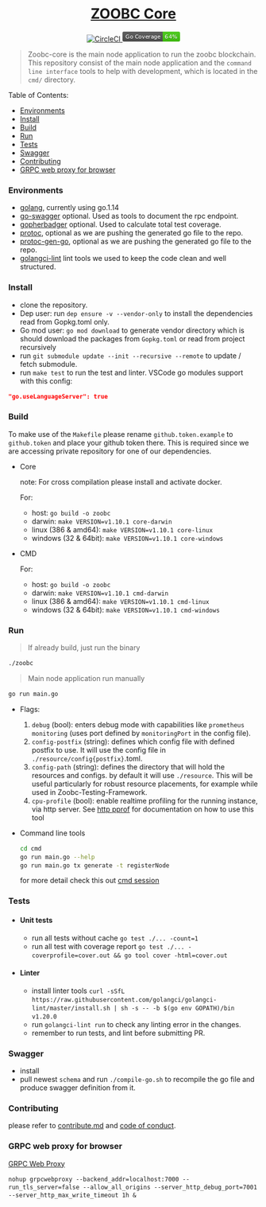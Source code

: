 <h1 align="center">
  <a href="https://github.com/zoobc/zoobc-core">
    ZOOBC Core
  </a>
</h1>
<p align="center">
  <a href="https://circleci.com/gh/zoobc/zoobc-core">
    <img src="https://circleci.com/gh/zoobc/zoobc-core.svg?style=svg&circle-token=cdd770bcb30a201696bb10e76ed15504cf235a9f" alt="CircleCI"/>
  </a>
  <a href="#">
    <img src="./coverage_badge.png" alt="cover badge"/>
  </a>
</p>

> Zoobc-core is the main node application to run the zoobc blockchain. This repository consist of the main node application and the `command line interface` tools to help with development, which is located in the `cmd/` directory.

Table of Contents:

-   [Environments](#environments)
-   [Install](#install)
-   [Build](#build)
-   [Run](#run)
-   [Tests](#tests)
-   [Swagger](#swagger)
-   [Contributing](#contributing)
-   [GRPC web proxy for browser](#grpc-web-proxy-for-browser)

### Environments

-   [golang](https://golang.org/doc/install), currently using go.1.14
-   [go-swagger](https://github.com/go-swagger/go-swagger) optional. Used as tools to document the rpc endpoint.
-   [gopherbadger](https://github.com/jpoles1/gopherbadger) optional. Used to calculate total test coverage.
-   [protoc](https://github.com/protocolbuffers/protobuf), optional as we are pushing the generated go file to the repo.
-   [protoc-gen-go](https://github.com/golang/protobuf), optional as we are pushing the generated go file to the repo.
-   [golangci-lint](https://github.com/golangci/golangci-lint) lint tools we used to keep the code clean and well structured.

### Install

-   clone the repository.
-   Dep user: run `dep ensure -v --vendor-only` to install the dependencies read from Gopkg.toml only.
-   Go mod user: `go mod download` to generate vendor directory which is should download the packages from `Gopkg.toml` or read from project recursively
-   run `git submodule update --init --recursive --remote` to update / fetch submodule.
-   run `make test` to run the test and linter.
    VSCode go modules support with this config:

```json
"go.useLanguageServer": true
```

### Build

To make use of the `Makefile` please rename `github.token.example` to `github.token` and place your github token there. This is required since we are accessing private repository for one of our dependencies.

-   Core

    note: For cross compilation please install and activate docker.

    For:

    -   host: `go build -o zoobc`
    -   darwin: `make VERSION=v1.10.1 core-darwin`
    -   linux (386 & amd64): `make VERSION=v1.10.1 core-linux`
    -   windows (32 & 64bit): `make VERSION=v1.10.1 core-windows`

-   CMD

    For:

    -   host: `go build -o zoobc`
    -   darwin: `make VERSION=v1.10.1 cmd-darwin`
    -   linux (386 & amd64): `make VERSION=v1.10.1 cmd-linux`
    -   windows (32 & 64bit): `make VERSION=v1.10.1 cmd-windows`

### Run

> If already build, just run the binary

```bash
./zoobc
```

> Main node application run manually

```bash
go run main.go
```

-   Flags:
    1. `debug` (bool): enters debug mode with capabilities like `prometheus monitoring` (uses port defined by `monitoringPort` in the config file).
    2. `config-postfix` (string): defines which config file with defined postfix to use. It will use the config file in `./resource/config{postfix}`.toml.
    3. `config-path` (string): defines the directory that will hold the resources and configs. by default it will use `./resource`. This will be useful particularly for robust resource placements, for example while used in Zoobc-Testing-Framework.
    4. `cpu-profile` (bool): enable realtime profiling for the running instance, via http server.
    See [http pprof](https://golang.org/pkg/net/http/pprof/) for documentation on how to use this tool 
    
-   Command line tools
    ```bash
    cd cmd
    go run main.go --help
    go run main.go tx generate -t registerNode
    ```
    for more detail check this out [cmd session](https://github.com/zoobc/zoobc-core/tree/develop/cmd)

### Tests

-   #### Unit tests
    -   run all tests without cache `go test ./... -count=1`
    -   run all test with coverage report `go test ./... -coverprofile=cover.out && go tool cover -html=cover.out`
-   #### Linter
    -   install linter tools `curl -sSfL https://raw.githubusercontent.com/golangci/golangci-lint/master/install.sh | sh -s -- -b $(go env GOPATH)/bin v1.20.0`
    -   run `golangci-lint run` to check any linting error in the changes.
    -   remember to run tests, and lint before submitting PR.

### Swagger

-   install
-   pull newest `schema` and run `./compile-go.sh` to recompile the go file and produce swagger definition from it.

### Contributing

please refer to [contribute.md](contribute.md) and [code of conduct](code_of_conduct.md).

### GRPC web proxy for browser

[GRPC Web Proxy](https://github.com/improbable-eng/grpc-web/tree/master/go/grpcwebproxy)

```
nohup grpcwebproxy --backend_addr=localhost:7000 --run_tls_server=false --allow_all_origins --server_http_debug_port=7001 --server_http_max_write_timeout 1h &
```
